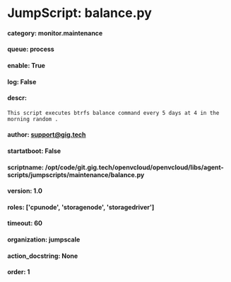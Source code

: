 
# JumpScript: balance.py
        
#### category: monitor.maintenance
#### queue: process
#### enable: True
#### log: False
#### descr: 
```
This script executes btrfs balance command every 5 days at 4 in the morning random .

```
#### author: support@gig.tech
#### startatboot: False
#### scriptname: /opt/code/git.gig.tech/openvcloud/openvcloud/libs/agent-scripts/jumpscripts/maintenance/balance.py
#### version: 1.0
#### roles: ['cpunode', 'storagenode', 'storagedriver']
#### timeout: 60
#### organization: jumpscale
#### action_docstring: None
#### order: 1